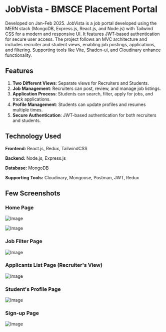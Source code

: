 # JobVista - BMSCE Placement Portal

Developed on Jan-Feb 2025. JobVista is a job portal developed using the MERN stack (MongoDB, Express.js, React.js, and Node.js) with Tailwind CSS for a modern and responsive UI. It features JWT-based authentication for secure user access. The project follows an MVC architecture and includes recruiter and student views, enabling job postings, applications, and filtering. Supporting tools like Vite, Shadcn-ui, and Cloudinary enhance functionality.

## Features

1. **Two Different Views**: Separate views for Recruiters and Students.
2. **Job Management**: Recruiters can post, review, and manage job listings.
3. **Application Process**: Students can search, filter, apply for jobs, and track applications.
4. **Profile Management**: Students can update profiles and resumes multiple times.
5. **Secure Authentication**: JWT-based authentication for both recruiters and students.

## Technology Used

**Frontend:** React.js, Redux, TailwindCSS

**Backend:** Node.js, Express.js

**Database:** MongoDB

**Supporting Tools:** Cloudinary, Mongoose, Postman, JWT, Redux

## Few Screenshots

### Home Page
![Image](https://github.com/user-attachments/assets/732a7444-1ddd-4900-9173-ab0623f13b11)

![Image](https://github.com/user-attachments/assets/a97a10ab-6fc6-481b-9aa0-b74117217b13)

### Job Filter Page
![Image](https://github.com/user-attachments/assets/90ae3c6e-61a3-4b4b-9a6a-b68a65f09d52)

### Applicants List Page (Recruiter's View)
![Image](https://github.com/user-attachments/assets/f149659c-7127-4a3f-aa56-f767e3f40f86)

### Student's Profile Page
![Image](https://github.com/user-attachments/assets/e2ad23f8-d36a-4c7b-8ce8-1e8dc329b574)

### Sign-up Page
![Image](https://github.com/user-attachments/assets/a7b53f44-1516-45ca-95b2-aaf762eb42cf)
